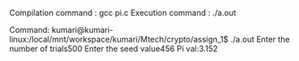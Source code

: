 Compilation command :  gcc pi.c
Execution command : ./a.out

Command:
kumari@kumari-linux:/local/mnt/workspace/kumari/Mtech/crypto/assign_1$ ./a.out
Enter the number of trials500
Enter the seed value456
Pi val:3.152
